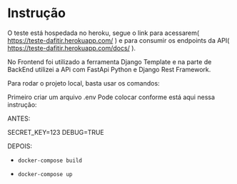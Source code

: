 # Instrução
O teste está hospedada no heroku, segue o link para acessarem( https://teste-dafitir.herokuapp.com/ )
e para consumir os endpoints da API( https://teste-dafitir.herokuapp.com/docs/ ).

No Frontend foi utilizado a ferramenta Django Template e na parte de BackEnd utilizei a APi com FastApi 
Python e Django Rest Framework.


Para rodar o projeto local, basta usar os comandos:

Primeiro criar um arquivo .env
Pode colocar conforme está aqui nessa instrução:

ANTES:

SECRET_KEY=123
DEBUG=TRUE

DEPOIS:

- `docker-compose build`

- `docker-compose up`